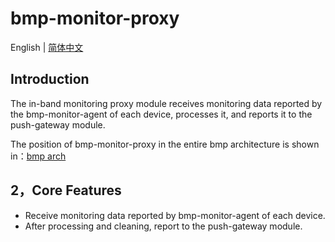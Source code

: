 # bmp-monitor-proxy


English | [简体中文](README.zh-CN.md) 

## Introduction

The in-band monitoring proxy module receives monitoring data reported by the bmp-monitor-agent of each device, processes it, and reports it to the push-gateway module.

The position of bmp-monitor-proxy in the entire bmp architecture is shown in：[bmp arch](../bmp-scheduler/README.md)



## 2，Core Features

- Receive monitoring data reported by bmp-monitor-agent of each device.
- After processing and cleaning, report to the push-gateway module.